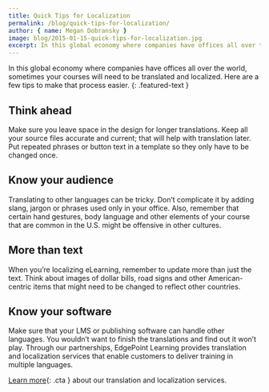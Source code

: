 ```yaml
---
title: Quick Tips for Localization
permalink: /blog/quick-tips-for-localization/
author: { name: Megan Dobransky }
image: blog/2015-01-15-quick-tips-for-localization.jpg
excerpt: In this global economy where companies have offices all over the world, sometimes your courses will need to be translated and localized.
---
```

In this global economy where companies have offices all over the world, sometimes your courses will need to be translated and localized. Here are a few tips to make that process easier.
{: .featured-text }

## Think ahead
Make sure you leave space in the design for longer translations. Keep all your source files accurate and current; that will help with translation later. Put repeated phrases or button text in a template so they only have to be changed once.

## Know your audience
Translating to other languages can be tricky. Don’t complicate it by adding slang, jargon or phrases used only in your office. Also, remember that certain hand gestures, body language and other elements of your course that are common in the U.S. might be offensive in other cultures.

## More than text
When you’re localizing eLearning, remember to update more than just the text. Think about images of dollar bills, road signs and other American-centric items that might need to be changed to reflect other countries.

## Know your software
Make sure that your LMS or publishing software can handle other languages. You wouldn’t want to finish the translations and find out it won’t play. Through our partnerships, EdgePoint Learning provides translation and localization services that enable customers to deliver training in multiple languages.

[Learn more](/solutions/){: .cta } about our translation and localization services.
